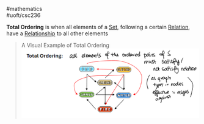 #mathematics  
#uoft/csc236 

**Total Ordering** is when all elements of a [Set](../../Mathematics/MAT223%20Notes/Set.md), following a certain [Relation](Relation.md), have a [Relationship](Relationship.md) to all other elements

>A Visual Example of Total Ordering  
>	![500](attachments/Pasted%20image%2020240517203945.png)
